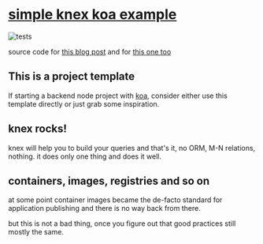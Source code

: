 # [simple knex koa example](https://github.com/sombriks/simple-knex-koa-example)

![tests](https://github.com/sombriks/simple-knex-koa-example/actions/workflows/node.js.yml/badge.svg)

source code for [this blog post](https://sombriks.com/blog/0043-knex-still-rocks-on-modern-node/)
and for [this one too](https://sombriks.com/blog/0055-containers-part-3-app-container-friendly/)

## This is a project template

If starting a backend node project with [koa](https://koajs.com), consider
either use this template directly or just grab some inspiration.

## knex rocks!

knex will help you to build your queries and that's it, no ORM, M-N relations,
nothing. it does only one thing and does it well.

## containers, images, registries and so on

at some point container images became the de-facto standard for application
publishing and there is no way back from there.

but this is not a bad thing, once you figure out that good practices still
mostly the same.
